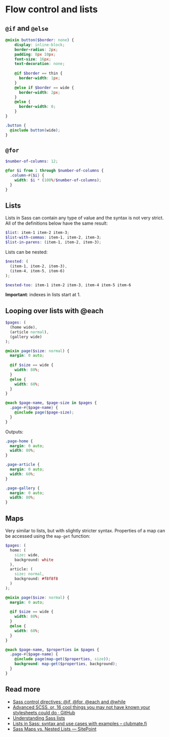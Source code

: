 # Flow control and lists

## `@if` and `@else`

```scss
@mixin button($border: none) {
    display: inline-block;
    border-radius: 2px;
    padding: 8px 10px;
    font-size: 16px;
    text-decoration: none; 
    
    @if $border == thin {
      border-width: 1px;
    } 
    @else if $border == wide {
      border-width: 2px;
    }
    @else {
      border-width: 0;
    }
}

.button {
  @include button(wide);
}

```

## `@for`

```scss
$number-of-columns: 12;

@for $i from 1 through $number-of-columns {
  .column-#{$i} {
    width: $i * (100%/$number-of-columns);
  }
}
```

## Lists

Lists in Sass can contain any type of value and the syntax is not very strict. 
All of the definitions below have the same result:

```scss
$list: item-1 item-2 item-3;
$list-with-commas: item-1, item-2, item-3;
$list-in-parens: (item-1, item-2, item-3);
```

Lists can be nested:

```scss
$nested: (
  (item-1, item-2, item-3),
  (item-4, item-5, item-6)
);

$nested-too: item-1 item-2 item-3, item-4 item-5 item-6
```

**Important**: indexes in lists start at 1.

## Looping over lists with @each

```scss
$pages: (
  (home wide),
  (article normal),
  (gallery wide)
);

@mixin page($size: normal) {
  margin: 0 auto;
  
  @if $size == wide {
    width: 80%;
  }
  @else {
    width: 60%;
  }
}

@each $page-name, $page-size in $pages {
  .page-#{$page-name} {
    @include page($page-size);
  }
}
```

Outputs:

```css
.page-home {
  margin: 0 auto;
  width: 80%;
}

.page-article {
  margin: 0 auto;
  width: 60%;
}

.page-gallery {
  margin: 0 auto;
  width: 80%;
}
```

## Maps

Very similar to lists, but with slightly stricter syntax. 
Properties of a map can be accessed using the `map-get` function:

```scss
$pages: (
  home: (
    size: wide,
    background: white
  ),
  article: (
    size: normal,
    background: #f8f8f8
  )
);

@mixin page($size: normal) {
  margin: 0 auto;
  
  @if $size == wide {
    width: 80%;
  }
  @else {
    width: 60%;
  }
}

@each $page-name, $properties in $pages {
  .page-#{$page-name} {
    @include page(map-get($properties, size));
    background: map-get($properties, background);
  }
}
```

## Read more
- [Sass control directives: @if, @for, @each and @while](http://thesassway.com/intermediate/if-for-each-while)
- [Advanced SCSS, or, 16 cool things you may not have known your stylesheets could do · GitHub](https://gist.github.com/jareware/4738651)
- [Understanding Sass lists](https://hugogiraudel.com/2013/07/15/understanding-sass-lists/)
- [Lists in Sass: syntax and use cases with examples – clubmate.fi](http://clubmate.fi/lists-in-sass-syntax-and-use-cases-with-examples/)
- [Sass Maps vs. Nested Lists — SitePoint](https://www.sitepoint.com/sass-maps-vs-nested-lists/)